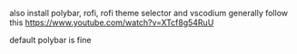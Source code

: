 also install polybar, rofi, rofi theme selector and vscodium
generally follow this https://www.youtube.com/watch?v=XTcf8g54RuU

default polybar is fine
